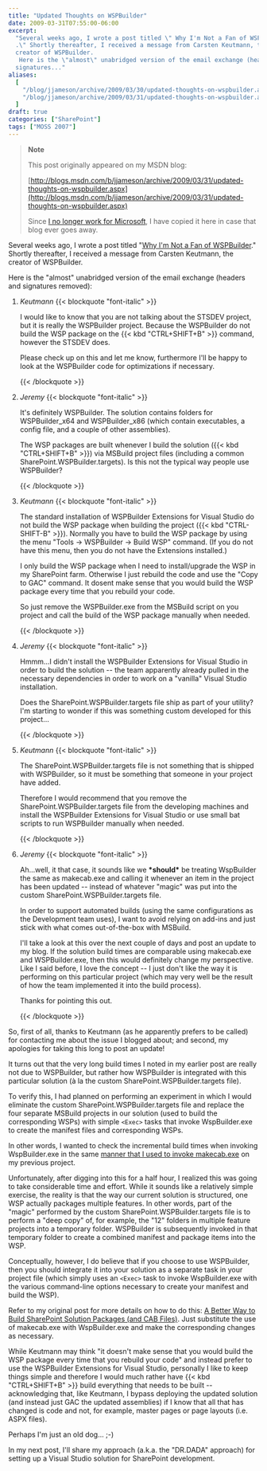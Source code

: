 ```yaml
---
title: "Updated Thoughts on WSPBuilder"
date: 2009-03-31T07:55:00-06:00
excerpt:
  "Several weeks ago, I wrote a post titled \" Why I'm Not a Fan of WSPBuilder
  .\" Shortly thereafter, I received a message from Carsten Keutmann, the
  creator of WSPBuilder. 
   Here is the \"almost\" unabridged version of the email exchange (headers and
  signatures..."
aliases:
  [
    "/blog/jjameson/archive/2009/03/30/updated-thoughts-on-wspbuilder.aspx",
    "/blog/jjameson/archive/2009/03/31/updated-thoughts-on-wspbuilder.aspx",
  ]
draft: true
categories: ["SharePoint"]
tags: ["MOSS 2007"]
---
```


> **Note**
>
> This post originally appeared on my MSDN blog:
>
> [http://blogs.msdn.com/b/jjameson/archive/2009/03/31/updated-thoughts-on-wspbuilder.aspx](http://blogs.msdn.com/b/jjameson/archive/2009/03/31/updated-thoughts-on-wspbuilder.aspx)
>
> Since
> [I no longer work for Microsoft](/blog/jjameson/2011/09/02/last-day-with-microsoft),
> I have copied it here in case that blog ever goes away.

Several weeks ago, I wrote a post titled
"[Why I'm Not a Fan of WSPBuilder](/blog/jjameson/2009/03/06/why-i-m-not-a-fan-of-wspbuilder)."
Shortly thereafter, I received a message from Carsten Keutmann, the creator of
WSPBuilder.

Here is the "almost" unabridged version of the email exchange (headers and
signatures removed):

1. <cite>Keutmann</cite>
   {{< blockquote "font-italic" >}}
   
   I would like to know that you are not talking about the STSDEV project, but
   it is really the WSPBuilder project. Because the WSPBuilder do not build the
   WSP package on the {{< kbd "CTRL+SHIFT+B" >}} command, however the STSDEV
   does.
   
   Please check up on this and let me know, furthermore I'll be happy to look at
   the WSPBuilder code for optimizations if necessary.
   
   {{< /blockquote >}}

2. <cite>Jeremy</cite>
   {{< blockquote "font-italic" >}}
   
   It's definitely WSPBuilder. The solution contains folders for WSPBuilder\_x64
   and WSPBuilder\_x86 (which contain executables, a config file, and a couple
   of other assemblies).
   
   The WSP packages are built whenever I build the solution ({{< kbd
   "CTRL+SHIFT+B" >}}) via MSBuild project files (including a common
   SharePoint.WSPBuilder.targets). Is this not the typical way people use
   WSPBuilder?
   
   {{< /blockquote >}}

3. <cite>Keutmann</cite>
   {{< blockquote "font-italic" >}}
   
   The standard installation of WSPBuilder Extensions for Visual Studio do not
   build the WSP package when building the project ({{< kbd "CTRL-SHIFT-B" >}}).
   Normally you have to build the WSP package by using the menu "Tools -&gt;
   WSPBuilder -&gt; Build WSP" command. (If you do not have this menu, then you
   do not have the Extensions installed.)
   
   I only build the WSP package when I need to install/upgrade the WSP in my
   SharePoint farm. Otherwise I just rebuild the code and use the "Copy to GAC"
   command. It dosent make sense that you would build the WSP package every time
   that you rebuild your code.
   
   So just remove the WSPBuilder.exe from the MSBuild script on you project and
   call the build of the WSP package manually when needed.
   
   {{< /blockquote >}}

4. <cite>Jeremy</cite>
   {{< blockquote "font-italic" >}}
   
   Hmmm...I didn't install the WSPBuilder Extensions for Visual Studio in order
   to build the solution -- the team apparently already pulled in the necessary
   dependencies in order to work on a "vanilla" Visual Studio installation.
   
   Does the SharePoint.WSPBuilder.targets file ship as part of your utility? I'm
   starting to wonder if this was something custom developed for this project...
   
   {{< /blockquote >}}

5. <cite>Keutmann</cite>
   {{< blockquote "font-italic" >}}
   
   The SharePoint.WSPBuilder.targets file is not something that is shipped with
   WSPBuilder, so it must be something that someone in your project have added.
   
   Therefore I would recommend that you remove the SharePoint.WSPBuilder.targets
   file from the developing machines and install the WSPBuilder Extensions for
   Visual Studio or use small bat scripts to run WSPBuilder manually when
   needed.
   
   {{< /blockquote >}}

6. <cite>Jeremy</cite>
   {{< blockquote "font-italic" >}}
   
   Ah...well, it that case, it sounds like we **\*should\*** be treating
   WspBuilder the same as makecab.exe and calling it whenever an item in the
   project has been updated -- instead of whatever "magic" was put into the
   custom SharePoint.WSPBuilder.targets file.
   
   In order to support automated builds (using the same configurations as the
   Development team uses), I want to avoid relying on add-ins and just stick
   with what comes out-of-the-box with MSBuild.
   
   I'll take a look at this over the next couple of days and post an update to
   my blog. If the solution build times are comparable using makecab.exe and
   WSPBuilder.exe, then this would definitely change my perspective. Like I said
   before, I love the concept -- I just don't like the way it is performing on
   this particular project (which may very well be the result of how the team
   implemented it into the build process).
   
   Thanks for pointing this out.
   
   {{< /blockquote >}}

So, first of all, thanks to Keutmann (as he apparently prefers to be called) for
contacting me about the issue I blogged about; and second, my apologies for
taking this long to post an update!

It turns out that the very long build times I noted in my earlier post are
really not due to WSPBuilder, but rather how WSPBuilder is integrated with this
particular solution (à la the custom SharePoint.WSPBuilder.targets file).

To verify this, I had planned on performing an experiment in which I would
eliminate the custom SharePoint.WSPBuilder.targets file and replace the four
separate MSBuild projects in our solution (used to build the corresponding WSPs)
with simple `<Exec>` tasks that invoke WspBuilder.exe to create the manifest
files and corresponding WSPs.

In other words, I wanted to check the incremental build times when invoking
WspBuilder.exe in the same
[manner that I used to invoke makecab.exe](/blog/jjameson/2008/04/10/a-better-way-to-build-sharepoint-solution-packages-and-cab-files)
on my previous project.

Unfortunately, after digging into this for a half hour, I realized this was
going to take considerable time and effort. While it sounds like a relatively
simple exercise, the reality is that the way our current solution is structured,
one WSP actually packages multiple features. In other words, part of the "magic"
performed by the custom SharePoint.WSPBuilder.targets file is to perform a "deep
copy" of, for example, the "12" folders in multiple feature projects into a
temporary folder. WSPBuilder is subsequently invoked in that temporary folder to
create a combined manifest and package items into the WSP.

Conceptually, however, I do believe that if you choose to use WSPBuilder, then
you should integrate it into your solution as a separate task in your project
file (which simply uses an `<Exec>` task to invoke WspBuilder.exe with the
various command-line options necessary to create your manifest and build the
WSP).

Refer to my original post for more details on how to do this:
[A Better Way to Build SharePoint Solution Packages (and CAB Files)](/blog/jjameson/2008/04/10/a-better-way-to-build-sharepoint-solution-packages-and-cab-files).
Just substitute the use of makecab.exe with WspBuilder.exe and make the
corresponding changes as necessary.

While Keutmann may think "it doesn't make sense that you would build the WSP
package every time that you rebuild your code" and instead prefer to use the
WSPBuilder Extensions for Visual Studio, personally I like to keep things simple
and therefore I would much rather have {{< kbd "CTRL+SHIFT+B" >}} build
everything that needs to be built -- acknowledging that, like Keutmann, I bypass
deploying the updated solution (and instead just GAC the updated assemblies) if
I know that all that has changed is code and not, for example, master pages or
page layouts (i.e. ASPX files).

Perhaps I'm just an old dog... ;-)

In my next post, I'll share my approach (a.k.a. the "DR.DADA" approach) for
setting up a Visual Studio solution for SharePoint development.
